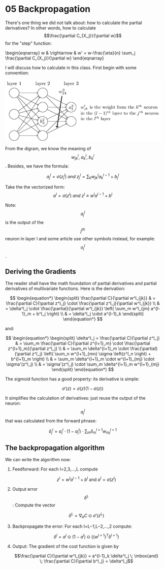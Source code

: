 <script id="MathJax-script" async src="https://cdn.jsdelivr.net/npm/mathjax@3/es5/tex-mml-chtml.js"></script>

# 05 Backpropagation

There's one thing we did not talk about: how to calculate the partial derivatives?
In other words, how to calculate $$\frac{\partial C_{X_j}}{\partial w}$$ for
the "step" function:

 \begin{eqnarray}
  w & \rightarrow & w' = w-\frac{\eta}{n}
  \sum_j \frac{\partial C_{X_j}}{\partial w}
\end{eqnarray}

I will discuss how to calculate in this class. First begin with some convention:

![params in neural networks](./pic/params_in_nn.png)

From the digram, we know the meaning of $$w^{l}_{jk}, \; a^{l}_k, \; b^{l}_k$$.
Besides, we have the formula:

$$a^l_j = \sigma\left(z^l_j \right) \; and \;
  z^l_j = \sum_k w^{l}_{jk} a^{l-1}_k + b^l_j$$

Take the the vectorized form:
$$ a^l = \sigma(z^l) \; and \; z^l \equiv w^l a^{l-1}+b^l$$

Note: $$a^l_j$$ is the output of the $$j^{th}$$ neuron in layer l
and some article use other symbols instead, for example: $$o^l_j$$.

## Deriving the Gradients

The reader shall have the math foundation of partial derivatives
and partial derivatives of multivariate functions. Here is the derivation:

$$ \begin{equation*}
\begin{split}
\frac{\partial C}{\partial w^l_{jk}}
&  = \frac{\partial C}{\partial z^l_j}
     \cdot \frac{\partial z^l_j}{\partial w^l_{jk}} \\
&  = \delta^l_j \cdot \frac{\partial}{\partial w^l_{jk}}
     \left( \sum_m w^l_{jm} a^{l-1}_m + b^l_j \right) \\
&  = \delta^l_j \cdot a^{l-1}_k
\end{split}
\end{equation*}
$$

and:

$$ \begin{equation*}
\begin{split}
\delta^l_j
   = \frac{\partial C}{\partial z^l_j}
&  = \sum_m \frac{\partial C}{\partial z^{l+1}_m}
     \cdot \frac{\partial z^{l+1}_m}{\partial z^l_j} \\
&  = \sum_m \delta^{l+1}_m \cdot \frac{\partial}{\partial z^l_j}
    \left( \sum_n w^{l+1}_{mn} \sigma \left(z^l_n \right) + b^{l+1}_m \right) \\
&  = \sum_m \delta^{l+1}_m \cdot w^{l+1}_{mj} \cdot \sigma'(z^l_j) \\
&  = \sigma'(z^l_j) \cdot \sum_m \delta^{l+1}_m w^{l+1}_{mj}
\end{split}
\end{equation*}
$$

The sigmoid function has a good property: its derivative is simple:

$$\sigma'(z) = \sigma(z) (1 - \sigma(z))$$

It simplifies the calculation of derivatives: just reuse the
output of the neuron: $$a^l_j$$ that was calculated from the forward phrase:

$$ \begin{equation*}
\delta^l_j = a^l_j \cdot (1 - a^l_j) \cdot \sum_m \delta^{l+1}_m w^{l+1}_{mj}
\end{equation*}
$$

## The backpropagation algorithm

We can write the algorithm now:

1. Feedforward: For each l=2,3,…,L compute

    $$z^{l} = w^l a^{l-1}+b^l \; \mbox{and} \; a^{l} = \sigma(z^{l})$$

2. Output error $$\delta^L$$: Compute the vector

    $$\delta^{L} = \nabla_a C \odot \sigma'(z^L)$$

3. Backpropagate the error: For each l=L−1,L−2,…,2 compute:

    $$\delta^{l} =  a^l \odot (1 - a^l) \odot ((w^{l+1})^T \delta^{l+1})$$

4. Output: The gradient of the cost function is given by

    $$\frac{\partial C}{\partial w^l_{jk}} = a^{l-1}_k \delta^l_j \; \mbox{and} \;
      \frac{\partial C}{\partial b^l_j} = \delta^l_j$$
